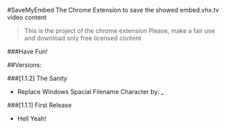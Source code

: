 #SaveMyEmbed
The Chrome Extension to save the showed embed.vhx.tv video content

>This is the project of the chrome extension
>Please, make a fair use and download only free licensed content

###Have Fun!


##Versions:

###[1.1.2] The Sanity
* Replace Windows Spacial Filename Character by: _

###[1.1.1] First Release
* Hell Yeah!
